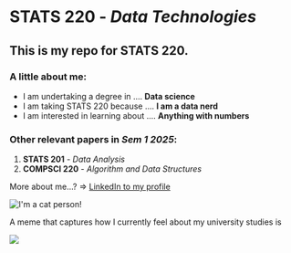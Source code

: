 # STATS 220 - *Data Technologies*

## This is my repo for STATS 220. 

### A little about **me**:

* I am undertaking a degree in .... **Data science**
* I am taking STATS 220 because .... **I am a data nerd**
* I am interested in learning about .... **Anything with numbers**

### Other relevant **papers** in *Sem 1 2025*:
1. **STATS 201** - *Data Analysis*
2. **COMPSCI 220** - *Algorithm and Data Structures*

More about me...? => 
[LinkedIn to my profile](https://www.linkedin.com/in/jhan436/)

![I'm a cat person!](https://c.tenor.com/YFRLfFiobMAAAAAd/tenor.gif)

A meme that captures how I currently feel about my university studies is

![](https://media1.tenor.com/m/OBXxTY_YzDkAAAAC/women-rosie-the-riveter.gif)
